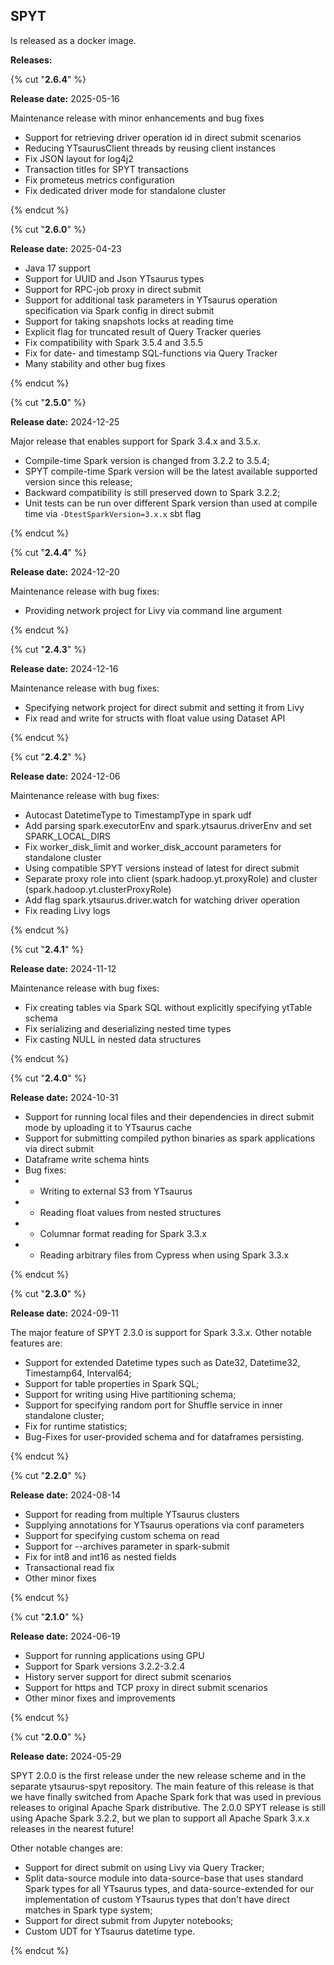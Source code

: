 ## SPYT


Is released as a docker image.




**Releases:**

{% cut "**2.6.4**" %}

**Release date:** 2025-05-16


Maintenance release with minor enhancements and bug fixes

- Support for retrieving driver operation id in direct submit scenarios
- Reducing YTsaurusClient threads by reusing client instances
- Fix JSON layout for log4j2
- Transaction titles for SPYT transactions
- Fix prometeus metrics configuration
- Fix dedicated driver mode for standalone cluster


{% endcut %}


{% cut "**2.6.0**" %}

**Release date:** 2025-04-23


- Java 17 support
- Support for UUID and Json YTsaurus types
- Support for RPC-job proxy in direct submit
- Support for additional task parameters in YTsaurus operation specification via Spark config in direct submit
- Support for taking snapshots locks at reading time
- Explicit flag for truncated result of Query Tracker queries
- Fix compatibility with Spark 3.5.4 and 3.5.5
- Fix for date- and timestamp SQL-functions via Query Tracker
- Many stability and other bug fixes

{% endcut %}


{% cut "**2.5.0**" %}

**Release date:** 2024-12-25


Major release that enables support for Spark 3.4.x and 3.5.x. 

- Compile-time Spark version is changed from 3.2.2 to 3.5.4;
- SPYT compile-time Spark version will be the latest available supported version since this release;
- Backward compatibility is still preserved down to Spark 3.2.2;
- Unit tests can be run over different Spark version than used at compile time via `-DtestSparkVersion=3.x.x` sbt flag


{% endcut %}


{% cut "**2.4.4**" %}

**Release date:** 2024-12-20


Maintenance release with bug fixes:

- Providing network project for Livy via command line argument


{% endcut %}


{% cut "**2.4.3**" %}

**Release date:** 2024-12-16


Maintenance release with bug fixes:

- Specifying network project for direct submit and setting it from Livy
- Fix read and write for structs with float value using Dataset API

{% endcut %}


{% cut "**2.4.2**" %}

**Release date:** 2024-12-06


Maintenance release with bug fixes:

- Autocast DatetimeType to TimestampType in spark udf
- Add parsing spark.executorEnv and spark.ytsaurus.driverEnv and set SPARK_LOCAL_DIRS
- Fix worker_disk_limit and worker_disk_account parameters for standalone cluster
- Using compatible SPYT versions instead of latest for direct submit
- Separate proxy role into client (spark.hadoop.yt.proxyRole) and cluster (spark.hadoop.yt.clusterProxyRole)
- Add flag spark.ytsaurus.driver.watch for watching driver operation
- Fix reading Livy logs

{% endcut %}


{% cut "**2.4.1**" %}

**Release date:** 2024-11-12


Maintenance release with bug fixes:

- Fix creating tables via Spark SQL without explicitly specifying ytTable schema
- Fix serializing and deserializing nested time types
- Fix casting NULL in nested data structures

{% endcut %}


{% cut "**2.4.0**" %}

**Release date:** 2024-10-31


* Support for running local files and their dependencies in direct submit mode by uploading it to YTsaurus cache
* Support for submitting compiled python binaries as spark applications via direct submit
* Dataframe write schema hints 
* Bug fixes:
* * Writing to external S3 from YTsaurus
* * Reading float values from nested structures
* * Columnar format reading for Spark 3.3.x
* * Reading arbitrary files from Cypress when using Spark 3.3.x

{% endcut %}


{% cut "**2.3.0**" %}

**Release date:** 2024-09-11


The major feature of SPYT 2.3.0 is support for Spark 3.3.x. Other notable features are:

* Support for extended Datetime types such as Date32, Datetime32, Timestamp64, Interval64;
* Support for table properties in Spark SQL;
* Support for writing using Hive partitioning schema;
* Support for specifying random port for Shuffle service in inner standalone cluster;
* Fix for runtime statistics;
* Bug-Fixes for user-provided schema and for dataframes persisting.

{% endcut %}


{% cut "**2.2.0**" %}

**Release date:** 2024-08-14


- Support for reading from multiple YTsaurus clusters
- Supplying annotations for YTsaurus operations via conf parameters
- Support for specifying custom schema on read
- Support for --archives parameter in spark-submit
- Fix for int8 and int16 as nested fields
- Transactional read fix
- Other minor fixes

{% endcut %}


{% cut "**2.1.0**" %}

**Release date:** 2024-06-19


* Support for running applications using GPU
* Support for Spark versions 3.2.2-3.2.4
* History server support for direct submit scenarios
* Support for https and TCP proxy in direct submit scenarios
* Other minor fixes and improvements


{% endcut %}


{% cut "**2.0.0**" %}

**Release date:** 2024-05-29


SPYT 2.0.0 is the first release under the new release scheme and in the separate ytsaurus-spyt repository. The main feature of this release is that we have finally switched from Apache Spark fork that was used in previous releases to original Apache Spark distributive. The 2.0.0 SPYT release is still using Apache Spark 3.2.2, but we plan to support all Apache Spark 3.x.x releases in the nearest future!

Other notable changes are:
- Support for direct submit on using Livy via Query Tracker;
- Split data-source module into data-source-base that uses standard Spark types for all YTsaurus types, and data-source-extended for our implementation of custom YTsaurus types that don't have direct matches in Spark type system;
- Support for direct submit from Jupyter notebooks;
- Custom UDT for YTsaurus datetime type.

{% endcut %}

